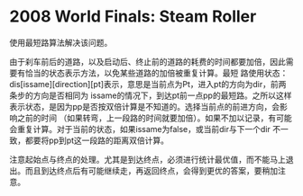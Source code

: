 # 2008 World Finals: Steam Roller

使用最短路算法解决该问题。

由于刹车前后的道路，以及启动后、终止前的道路的耗费的时间都要加倍，因此需要有恰当的状态表示方法，以免某些道路的加倍被重复计算。最短 路使用状态：dis[issame][direction][pt]表示，意思是当前点为Pt，进入pt的方向为dir，前两条步的方向是否相同为 issame的情况下，到达pt前一点pp的最短路。之所以这样表示状态，是因为pp是否按双倍计算是不知道的。选择当前点的前进方向，会影响之前的时间 （如果转弯，上一段路的时间就要加倍）。如果不加以记录，有可能会重复计算。对于当前的状态，如果issame为false，或当前dir与下一个dir 不一致，都要将pp到pt这一段路的距离双倍计算。

注意起始点与终点的处理。尤其是到达终点，必须进行统计最优值，而不能马上退出。而且到达终点后有可能继续走，再返回终点，会得到更优的答案，要稍加注意。 
